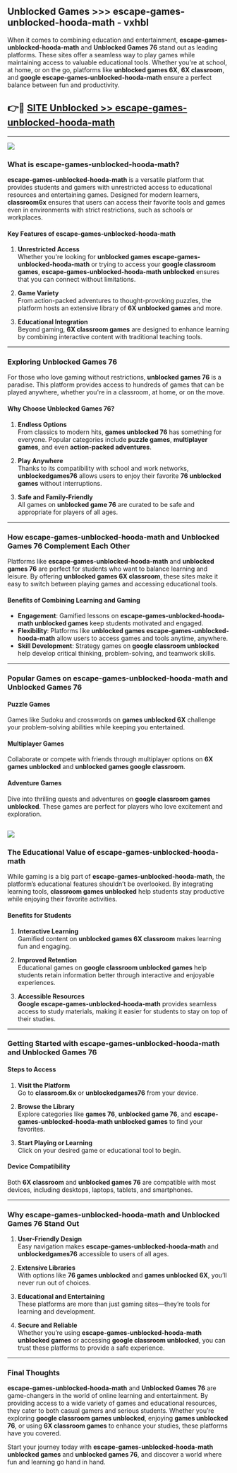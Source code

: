 ## Unblocked Games >>> escape-games-unblocked-hooda-math - vxhbl 

When it comes to combining education and entertainment, **escape-games-unblocked-hooda-math** and **Unblocked Games 76** stand out as leading platforms. These sites offer a seamless way to play games while maintaining access to valuable educational tools. Whether you're at school, at home, or on the go, platforms like **unblocked games 6X**, **6X classroom**, and **google escape-games-unblocked-hooda-math** ensure a perfect balance between fun and productivity.
## 👉🔴 [SITE Unblocked >> escape-games-unblocked-hooda-math](http://unblockedgames.edu.pl?title=escape-games-unblocked-hooda-math&ref=24J)
---
<a href="http://unblockedgames.edu.pl?title=escape-games-unblocked-hooda-math&ref=24J/"><img src="https://github.com/user-attachments/assets/438f12ca-57a4-47a3-8ead-c64da593a1e5"/></a>
### What is escape-games-unblocked-hooda-math?  

**escape-games-unblocked-hooda-math** is a versatile platform that provides students and gamers with unrestricted access to educational resources and entertaining games. Designed for modern learners, **classroom6x** ensures that users can access their favorite tools and games even in environments with strict restrictions, such as schools or workplaces.  

#### Key Features of escape-games-unblocked-hooda-math  

1. **Unrestricted Access**  
   Whether you're looking for **unblocked games escape-games-unblocked-hooda-math** or trying to access your **google classroom games**, **escape-games-unblocked-hooda-math unblocked** ensures that you can connect without limitations.  

2. **Game Variety**  
   From action-packed adventures to thought-provoking puzzles, the platform hosts an extensive library of **6X unblocked games** and more.  

3. **Educational Integration**  
   Beyond gaming, **6X classroom games** are designed to enhance learning by combining interactive content with traditional teaching tools.  



---

### Exploring Unblocked Games 76  

For those who love gaming without restrictions, **unblocked games 76** is a paradise. This platform provides access to hundreds of games that can be played anywhere, whether you're in a classroom, at home, or on the move.  

#### Why Choose Unblocked Games 76?  

1. **Endless Options**  
   From classics to modern hits, **games unblocked 76** has something for everyone. Popular categories include **puzzle games**, **multiplayer games**, and even **action-packed adventures**.  

2. **Play Anywhere**  
   Thanks to its compatibility with school and work networks, **unblockedgames76** allows users to enjoy their favorite **76 unblocked games** without interruptions.  

3. **Safe and Family-Friendly**  
   All games on **unblocked game 76** are curated to be safe and appropriate for players of all ages.  

---

### How escape-games-unblocked-hooda-math and Unblocked Games 76 Complement Each Other  

Platforms like **escape-games-unblocked-hooda-math** and **unblocked games 76** are perfect for students who want to balance learning and leisure. By offering **unblocked games 6X classroom**, these sites make it easy to switch between playing games and accessing educational tools.  

#### Benefits of Combining Learning and Gaming  

- **Engagement**: Gamified lessons on **escape-games-unblocked-hooda-math unblocked games** keep students motivated and engaged.  
- **Flexibility**: Platforms like **unblocked games escape-games-unblocked-hooda-math** allow users to access games and tools anytime, anywhere.  
- **Skill Development**: Strategy games on **google classroom unblocked** help develop critical thinking, problem-solving, and teamwork skills.  

---

### Popular Games on escape-games-unblocked-hooda-math and Unblocked Games 76  

#### Puzzle Games  

Games like Sudoku and crosswords on **games unblocked 6X** challenge your problem-solving abilities while keeping you entertained.  

#### Multiplayer Games  

Collaborate or compete with friends through multiplayer options on **6X games unblocked** and **unblocked games google classroom**.  

#### Adventure Games  

Dive into thrilling quests and adventures on **google classroom games unblocked**. These games are perfect for players who love excitement and exploration.  

<a href="http://download.freeplayer.one?title=escape-games-unblocked-hooda-math&ref=23D/"><img src="https://github.com/user-attachments/assets/fe0c3e91-c8e1-489c-acf0-e2f614c12fb8"/></a>
---

### The Educational Value of escape-games-unblocked-hooda-math  

While gaming is a big part of **escape-games-unblocked-hooda-math**, the platform’s educational features shouldn’t be overlooked. By integrating learning tools, **classroom games unblocked** help students stay productive while enjoying their favorite activities.  

#### Benefits for Students  

1. **Interactive Learning**  
   Gamified content on **unblocked games 6X classroom** makes learning fun and engaging.  

2. **Improved Retention**  
   Educational games on **google classroom unblocked games** help students retain information better through interactive and enjoyable experiences.  

3. **Accessible Resources**  
   **Google escape-games-unblocked-hooda-math** provides seamless access to study materials, making it easier for students to stay on top of their studies.  

---

### Getting Started with escape-games-unblocked-hooda-math and Unblocked Games 76  

#### Steps to Access  

1. **Visit the Platform**  
   Go to **classroom.6x** or **unblockedgames76** from your device.  

2. **Browse the Library**  
   Explore categories like **games 76**, **unblocked game 76**, and **escape-games-unblocked-hooda-math unblocked games** to find your favorites.  

3. **Start Playing or Learning**  
   Click on your desired game or educational tool to begin.  

#### Device Compatibility  

Both **6X classroom** and **unblocked games 76** are compatible with most devices, including desktops, laptops, tablets, and smartphones.  

---

### Why escape-games-unblocked-hooda-math and Unblocked Games 76 Stand Out  

1. **User-Friendly Design**  
   Easy navigation makes **escape-games-unblocked-hooda-math** and **unblockedgames76** accessible to users of all ages.  

2. **Extensive Libraries**  
   With options like **76 games unblocked** and **games unblocked 6X**, you’ll never run out of choices.  

3. **Educational and Entertaining**  
   These platforms are more than just gaming sites—they’re tools for learning and development.  

4. **Secure and Reliable**  
   Whether you’re using **escape-games-unblocked-hooda-math unblocked games** or accessing **google classroom unblocked**, you can trust these platforms to provide a safe experience.  

---

### Final Thoughts  

**escape-games-unblocked-hooda-math** and **Unblocked Games 76** are game-changers in the world of online learning and entertainment. By providing access to a wide variety of games and educational resources, they cater to both casual gamers and serious students. Whether you’re exploring **google classroom games unblocked**, enjoying **games unblocked 76**, or using **6X classroom games** to enhance your studies, these platforms have you covered.  

Start your journey today with **escape-games-unblocked-hooda-math unblocked games** and **unblocked games 76**, and discover a world where fun and learning go hand in hand.  